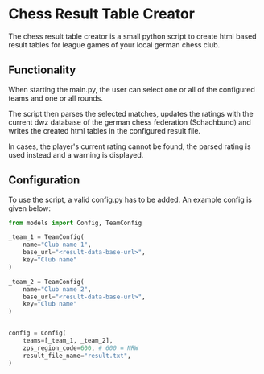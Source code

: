 # Chess Result Table Creator

The chess result table creator is a small python script to create html based result tables for league games of your local german chess club. 

## Functionality
When starting the main.py, the user can select one or all of the configured teams and one or all rounds. 

The script then parses the selected matches, updates the ratings with the current dwz database of the german chess federation (Schachbund) and writes the created html tables in the configured result file. 

In cases, the player's current rating cannot be found, the parsed rating is used instead and a warning is displayed.  

## Configuration
To use the script, a valid config.py has to be added. 
An example config is given below:

```python
from models import Config, TeamConfig

_team_1 = TeamConfig(
    name="Club name 1",
    base_url="<result-data-base-url>",
    key="Club name"
)

_team_2 = TeamConfig(
    name="Club name 2",
    base_url="<result-data-base-url>",
    key="Club name"
)


config = Config(
    teams=[_team_1, _team_2],
    zps_region_code=600, # 600 = NRW
    result_file_name="result.txt",
)
```
